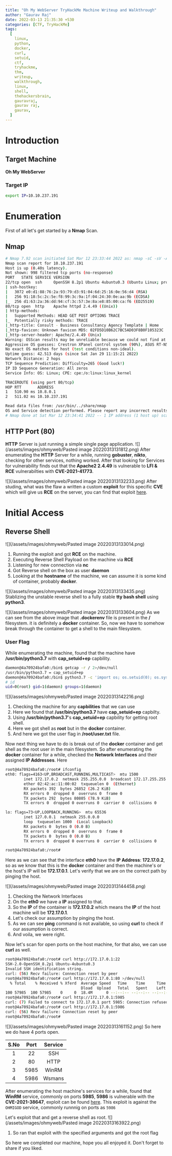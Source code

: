 ```yaml
---
title: "Oh My WebServer TryHackMe Machine Writeup and Walkthrough"
author: "Gaurav Raj"
date: 2022-03-13 21:35:30 +530
categories: [CTF, TryHackMe]
tags:
  [
    linux,
    python,
    docker,
    curl,
    setuid,
    ctf,
    tryhackme,
    thm,
    writeup,
    walkthrough,
    linux,
    shell,
    thehackersbrain,
    gauravraj,
    gaurav raj,
    gaurav,
  ]
---
```


# Introduction

## Target Machine

**Oh My WebServer**

### Target IP

```bash
export IP=10.10.237.191
```

# Enumeration

First of all let's get started by a **Nmap** Scan.

## Nmap

```bash
# Nmap 7.92 scan initiated Sat Mar 12 23:33:44 2022 as: nmap -sC -sV -A -v -oA nmap/initial 10.10.237.191
Nmap scan report for 10.10.237.191
Host is up (0.40s latency).
Not shown: 998 filtered tcp ports (no-response)
PORT   STATE SERVICE VERSION
22/tcp open  ssh     OpenSSH 8.2p1 Ubuntu 4ubuntu0.3 (Ubuntu Linux; protocol 2.0)
| ssh-hostkey:
|   3072 e0:d1:88:76:2a:93:79:d3:91:04:6d:25:16:0e:56:d4 (RSA)
|   256 91:18:5c:2c:5e:f8:99:3c:9a:1f:04:24:30:0e:aa:9b (ECDSA)
|_  256 d1:63:2a:36:dd:94:cf:3c:57:3e:8a:e8:85:00:ca:f6 (ED25519)
80/tcp open  http    Apache httpd 2.4.49 ((Unix))
| http-methods:
|   Supported Methods: HEAD GET POST OPTIONS TRACE
|_  Potentially risky methods: TRACE
|_http-title: Consult - Business Consultancy Agency Template | Home
|_http-favicon: Unknown favicon MD5: 02FD5D10B62C7BC5AD03F8B0F105323C
|_http-server-header: Apache/2.4.49 (Unix)
Warning: OSScan results may be unreliable because we could not find at least 1 open and 1 closed port
Aggressive OS guesses: Crestron XPanel control system (90%), ASUS RT-N56U WAP (Linux 3.4) (87%), Linux 3.1 (87%), Linux 3.16 (87%), Linux 3.2 (87%), HP P2000 G3 NAS device (87%), AXIS 210A or 211 Network Camera (Linux 2.6.17) (87%), Linux 2.6.32 (86%), Linux 2.6.32 - 3.1 (86%), Linux 2.6.39 - 3.2 (86%)
No exact OS matches for host (test conditions non-ideal).
Uptime guess: 42.513 days (since Sat Jan 29 11:15:21 2022)
Network Distance: 2 hops
TCP Sequence Prediction: Difficulty=265 (Good luck!)
IP ID Sequence Generation: All zeros
Service Info: OS: Linux; CPE: cpe:/o:linux:linux_kernel

TRACEROUTE (using port 80/tcp)
HOP RTT       ADDRESS
1   510.90 ms 10.8.0.1
2   511.02 ms 10.10.237.191

Read data files from: /usr/bin/../share/nmap
OS and Service detection performed. Please report any incorrect results at https://nmap.org/submit/ .
# Nmap done at Sat Mar 12 23:34:41 2022 -- 1 IP address (1 host up) scanned in 57.44 seconds
```

## HTTP Port (80)

**HTTP** Server is just running a simple single page application.
![](/assets/images/ohmyweb/Pasted image 20220313131812.png)
After enumerating the **HTTP** Server for a while, running **gobuster**, **nikto**, checking for other services, nothing worked.
After that looking for Services for vulnerability finds out that the **Apache2 2.4.49** is vulnerable to **LFI & RCE** vulnerabilties with **CVE-2021-41773**.

![](/assets/images/ohmyweb/Pasted image 20220313132233.png)
After studing, what was the flaw a written a custom **exploit** for this specific **CVE** which will give us **RCE** on the server, you can find that exploit [here](https://github.com/thehackersbrain/CVE-2021-41773).

# Initial Access

## Reverse Shell

![](/assets/images/ohmyweb/Pasted image 20220313133014.png)

1. Running the exploit and got **RCE** on the machine.
2. Executing Reverse Shell Payload on the machine via **RCE**
3. Listening for new connection via **nc**
4. Got Reverse shell on the box as user **daemon**
5. Looking at the **hostname** of the machine, we can assume it is some kind of container, probably **docker**.

![](/assets/images/ohmyweb/Pasted image 20220313133435.png)
Stablizing the unstable reverse shell to a fully stable **tty bash shell** using **python3**.

![](/assets/images/ohmyweb/Pasted image 20220313133604.png)
As we can see from the above image that **.dockerenv** file is present in the **/** filesystem. it is definitely a **docker** container. So, now we have to somehow break through the container to get a shell to the main filesystem.

### User Flag

While enumerating the machine, found that the machine have **/usr/bin/python3.7** with **cap_setuid+ep** capbility.

```bash
daemon@4a70924bafa0:/bin$ getcap -r / 2>/dev/null
/usr/bin/python3.7 = cap_setuid+ep
daemon@4a70924bafa0:/bin$ python3.7 -c 'import os; os.setuid(0); os.system("/bin/sh")'
# id
uid=0(root) gid=1(daemon) groups=1(daemon)
```

![](/assets/images/ohmyweb/Pasted image 20220313142216.png)

1. Checking the machine for any **capbilities** that we can use
2. Here we found that **/usr/bin/python3.7** have **cap_setuid+ep** capbilty.
3. Using **/usr/bin/python3.7**'s **cap_setuid+ep** capbility for getting root shell.
4. Here we got shell as **root** but in the **docker** container.
5. And here we got the user flag in **/root/user.txt** file.

Now next thing we have to do is break out of the **docker** container and get shell as the root user in the main filesystem.
So after enumerating the **docker** container for a while, checked the **Network Interfaces** and their assigned **IP Addresses**. Here

```bash
root@4a70924bafa0:/root# ifconfig
eth0: flags=4163<UP,BROADCAST,RUNNING,MULTICAST>  mtu 1500
        inet 172.17.0.2  netmask 255.255.0.0  broadcast 172.17.255.255
        ether 02:42:ac:11:00:02  txqueuelen 0  (Ethernet)
        RX packets 392  bytes 26852 (26.2 KiB)
        RX errors 0  dropped 0  overruns 0  frame 0
        TX packets 292  bytes 80805 (78.9 KiB)
        TX errors 0  dropped 0 overruns 0  carrier 0  collisions 0

lo: flags=73<UP,LOOPBACK,RUNNING>  mtu 65536
        inet 127.0.0.1  netmask 255.0.0.0
        loop  txqueuelen 1000  (Local Loopback)
        RX packets 0  bytes 0 (0.0 B)
        RX errors 0  dropped 0  overruns 0  frame 0
        TX packets 0  bytes 0 (0.0 B)
        TX errors 0  dropped 0 overruns 0  carrier 0  collisions 0

root@4a70924bafa0:/root#
```

Here as we can see that the interface **eth0** have the **IP Address**: **172.17.0.2**, so as we know that this is the **docker** container and then the machine's or the host's IP will be **172.17.0.1**. Let's verify that we are on the correct path by pinging the host.

![](/assets/images/ohmyweb/Pasted image 20220313144458.png)

1. Checking the Network Interfaces
2. On the **eth0** we have a **IP** assigned to that.
3. So the **IP** of the container is **172.17.0.2** which means the **IP** of the host machine will be **172.17.0.1**.
4. Let's check our assumption by pinging the host.
5. As we can see **ping** command is not available, so using **curl** to check if our assumption is correct.
6. And voila, we were right.

Now let's scan for open ports on the host machine, for that also, we can use **curl** as well.

```bash
root@4a70924bafa0:/root# curl http://172.17.0.1:22
SSH-2.0-OpenSSH_8.2p1 Ubuntu-4ubuntu0.3
Invalid SSH identification string.
curl: (56) Recv failure: Connection reset by peer
root@4a70924bafa0:/root# curl http://172.17.0.1:80 >/dev/null
  % Total    % Received % Xferd  Average Speed   Time    Time     Time  Current
                                 Dload  Upload   Total   Spent    Left  Speed
100 57985  100 57985    0     0  18.4M      0 --:--:-- --:--:-- --:--:-- 18.4M
root@4a70924bafa0:/root# curl http://172.17.0.1:5985
curl: (7) Failed to connect to 172.17.0.1 port 5985: Connection refused
root@4a70924bafa0:/root# curl http://172.17.0.1:5986
curl: (56) Recv failure: Connection reset by peer
root@4a70924bafa0:/root#
```

![](/assets/images/ohmyweb/Pasted image 20220313161152.png)
So here we do have 4 ports open.

| S.No | Port | Service |
| :--: | :--: | :-----: |
|  1   |  22  |   SSH   |
|  2   |  80  |  HTTP   |
|  3   | 5985 |  WinRM  |
|  4   | 5986 | Wsmans  |

After enumerating the host machine's services for a while, found that **WinRM** service, commonly on ports **5985**, **5986** is vulnerable with the **CVE-2021-38647**, exploit can be found [here](https://github.com/AlteredSecurity/CVE-2021-38647).
This exploit is against the `OHMIGOD` service, commonly runnnig on ports as `5986`

Let's exploit that and get a reverse shell as root.
![](/assets/images/ohmyweb/Pasted image 20220313163922.png)

1. So ran that exploit with the specified arguments and got the root flag

So here we completed our machine, hope you all enjoyed it. Don't forget to share if you liked.

